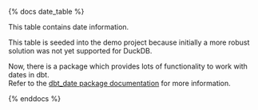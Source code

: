 {% docs date_table %}

This table contains date information.

This table is seeded into the demo project because initially a more robust solution was not yet supported for DuckDB.

Now, there is a package which provides lots of functionality to work with dates in dbt.\
Refer to the [dbt_date package documentation](https://hub.getdbt.com/calogica/dbt_date/latest/) for more information.

{% enddocs %}
